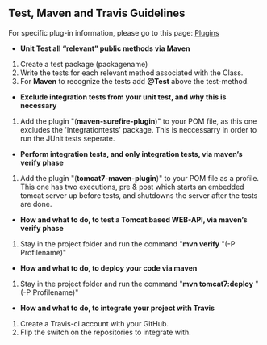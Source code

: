 
## Test, Maven and Travis Guidelines

For specific plug-in information, please go to this page: [Plugins](mavenplugins.md)


* **Unit Test all “relevant” public methods via Maven**

1. Create a test package (packagename)
2. Write the tests for each relevant method associated with the Class.
3. For **Maven** to recognize the tests add **@Test** above the test-method.


* **Exclude integration tests from your unit test, and why this is necessary**

1. Add the plugin "(**maven-surefire-plugin**)" to your POM file, as this one excludes the 'Integrationtests' package.
This is neccessarry in order to run the JUnit tests seperate.


* **Perform integration tests, and only integration tests, via maven’s verify phase**

1. Add the plugin "(**tomcat7-maven-plugin**)" to your POM file as a profile. This one has two executions, pre & post which starts an        embedded tomcat server up before tests, and shutdowns the server after the tests are done.


*  **How and what to do, to test a Tomcat based WEB-API, via maven’s verify phase**

1. Stay in the project folder and run the command "**mvn verify** "(-P Profilename)"


* **How and what to do, to deploy your code via maven**

1. Stay in the project folder and run the command "**mvn tomcat7:deploy** "(-P Profilename)"


* **How and what to do, to integrate your project with Travis**

1. Create a Travis-ci account with your GitHub. 
2. Flip the switch on the repositories to integrate with.


